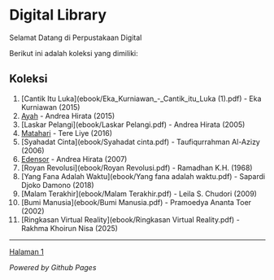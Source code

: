 # Digital Library

Selamat Datang di Perpustakaan Digital

Berikut ini adalah koleksi yang dimiliki:
## Koleksi

1. [Cantik Itu Luka](ebook/Eka_Kurniawan_-_Cantik_itu_Luka (1).pdf) - Eka Kurniawan (2015)
2. [Ayah](ebook/Ayah.pdf) - Andrea Hirata (2015)
3. [Laskar Pelangi](ebook/Laskar Pelangi.pdf) - Andrea Hirata (2005)
4. [Matahari](ebook/Matahari.pdf) - Tere Liye (2016)
5. [Syahadat Cinta](ebook/Syahadat cinta.pdf) - Taufiqurrahman Al-Azizy (2006)
6. [Edensor](ebook/Edensor.pdf) - Andrea Hirata (2007)
7. [Royan Revolusi](ebook/Royan Revolusi.pdf) - Ramadhan K.H. (1968)
8. [Yang Fana Adalah Waktu](ebook/Yang fana adalah waktu.pdf) - Sapardi Djoko Damono (2018)
9. [Malam Terakhir](ebook/Malam Terakhir.pdf) -  Leila S. Chudori (2009)
10. [Bumi Manusia](ebook/Bumi Manusia.pdf) - Pramoedya Ananta Toer (2002)
11. [Ringkasan Virtual Reality](ebook/Ringkasan Virtual Reality.pdf) - Rakhma Khoirun Nisa (2025)

---

<a href="webti/halaman1.html">Halaman 1</a>

*Powered by Github Pages*
